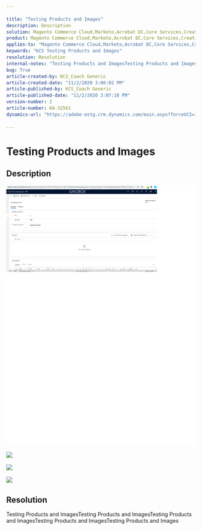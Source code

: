 ```yaml
---

title: "Testing Products and Images"  
description: Description  
solution: Magento Commerce Cloud,Marketo,Acrobat DC,Core Services,Creative Cloud,Customer Journey Analytics,Dynamic Media Classic,Journey Orchestration,Livefyre,Advertising Cloud,Document Cloud,Social,Primetime,Campaign,Audience Manager,Experience Cloud,Experience Manager,Experience Platform,Sensei,Analytics,Target,Adobe Sign  
product: Magento Commerce Cloud,Marketo,Acrobat DC,Core Services,Creative Cloud,Customer Journey Analytics,Dynamic Media Classic,Journey Orchestration,Livefyre,Advertising Cloud,Document Cloud,Social,Primetime,Campaign,Audience Manager,Experience Cloud,Experience Manager,Experience Platform,Sensei,Analytics,Target,Adobe Sign  
applies-to: "Magento Commerce Cloud,Marketo,Acrobat DC,Core Services,Creative Cloud,Customer Journey Analytics,Dynamic Media Classic,Journey Orchestration,Livefyre,Advertising Cloud,Document Cloud,Social,Primetime,Campaign,Audience Manager,Experience Cloud,Experience Manager XML Documentation for Adobe Experience Manager,Experience Platform,Sensei,Analytics,Target,Experience Manager XML Documentation Add-on for Adobe Experience Manager,Experience Manager,Experience Manager Livefyre,Adobe Sign"  
keywords: "KCS Testing Products and Images"  
resolution: Resolution  
internal-notes: "Testing Products and ImagesTesting Products and ImagesTesting Products and Images"  
bug: True  
article-created-by: KCS_Coach Generic  
article-created-date: "11/2/2020 3:06:02 PM"  
article-published-by: KCS_Coach Generic  
article-published-date: "11/2/2020 3:07:18 PM"  
version-number: 2  
article-number: KA-32561  
dynamics-url: "https://adobe-estg.crm.dynamics.com/main.aspx?forceUCI=1&pagetype=entityrecord&etn=knowledgearticle&id=2a984ce8-1c1d-eb11-a813-000d3a378e7d"

---
```


# Testing Products and Images

## Description

![](assets/___2d984ce8-1c1d-eb11-a813-000d3a378e7d___.png)

![](https://adobe-estg.crm.dynamics.com/api/data/v9.0/msdyn_knowledgearticleimages%28820ab997-f01c-eb11-a814-000d3a35ed4e%29/msdyn_blobfile/$value)

![](https://support.zendesk.com/hc/en-us/article_attachments/201443596/record.jpg)

![](https://static.toiimg.com/photo/72975551.cms)

## Resolution

Testing Products and ImagesTesting Products and ImagesTesting Products and ImagesTesting Products and ImagesTesting Products and Images
